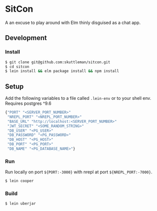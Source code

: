 # SitCon

A an excuse to play around with Elm thinly disguised as a chat app.

## Development

### Install

```bash
$ git clone git@github.com:skuttleman/sitcon.git
$ cd sitcon
$ lein install && elm package install && npm install
```

## Setup

Add the following variables to a file called `.lein-env` or to your shell env. Requires postgres ^9.6

```clojure
{"PORT" "<SERVER_PORT_NUMBER>"
 "NREPL_PORT" "<NREPL_PORT_NUMBER>"
 "BASE_URL" "http://localhost:<SERVER_PORT_NUMBER>"
 "JWT_SECRET" "<SOME_RANDOM_STRING>"
 "DB_USER" "<PG_USER>"
 "DB_PASSWORD" "<PG_PASSWORD>"
 "DB_HOST" "<PG_HOST>"
 "DB_PORT" "<PG_PORT>"
 "DB_NAME" "<PG_DATABASE_NAME>"}
```

### Run

Run locally on port `${PORT:-3000}` with nrepl at port `${NREPL_PORT:-7000}`.

```bash
$ lein cooper
```

### Build

```bash
$ lein uberjar
```
